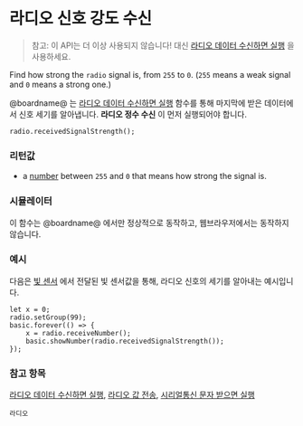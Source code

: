 # 라디오 신호 강도 수신

> 참고: 이 API는 더 이상 사용되지 않습니다! 대신 [라디오 데이터 수신하면 실행](/reference/radio/on-data-packet-received) 을 사용하세요.

Find how strong the `radio` signal is, from `255` to `0`. (`255` means a weak signal and `0` means a strong one.)

@boardname@ 는 [라디오 데이터 수신하면 실행](/reference/radio/on-data-packet-received) 함수를 통해 마지막에 받은 데이터에서 신호 세기를 알아냅니다. **라디오 정수 수신** 이 먼저 실행되어야 합니다.

```sig
radio.receivedSignalStrength();
```

### 리턴값

* a [number](/reference/types/number) between `255` and `0` that means how strong the signal is.

### 시뮬레이터

이 함수는 @boardname@ 에서만 정상적으로 동작하고, 웹브라우저에서는 동작하지 않습니다.

### 예시

다음은 [빛 센서](/reference/radio/send-number) 에서 전달된 빛 센서값을 통해, 라디오 신호의 세기를 알아내는 예시입니다.

```blocks
let x = 0;
radio.setGroup(99);
basic.forever(() => {
    x = radio.receiveNumber();
    basic.showNumber(radio.receivedSignalStrength());
});
```

### 참고 항목

[라디오 데이터 수신하면 실행](/reference/radio/on-data-packet-received), [라디오 값 전송](/reference/radio/send-number), [시리얼통신 문자 받으면 실행](/reference/radio/on-data-received)

```package
라디오
```